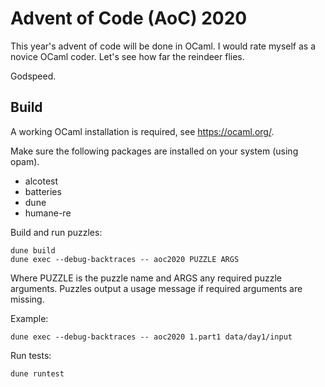 # Advent of Code (AoC) 2020

This year's advent of code will be done in OCaml.
I would rate myself as a novice OCaml coder.
Let's see how far the reindeer flies.

Godspeed.

## Build

A working OCaml installation is required, see https://ocaml.org/.

Make sure the following packages are installed on your system (using opam).

* alcotest
* batteries
* dune
* humane-re

Build and run puzzles:

    dune build
    dune exec --debug-backtraces -- aoc2020 PUZZLE ARGS
	
Where PUZZLE is the puzzle name and ARGS any required puzzle arguments.
Puzzles output a usage message if required arguments are missing.

Example:

    dune exec --debug-backtraces -- aoc2020 1.part1 data/day1/input

Run tests:

    dune runtest
